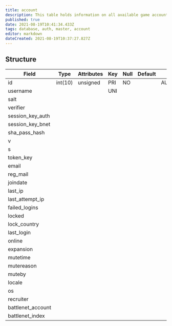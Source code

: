 ```yaml
---
title: account
description: This table holds information on all available game accounts.
published: true
date: 2021-08-19T10:41:34.433Z
tags: database, auth, master, account
editor: markdown
dateCreated: 2021-08-19T10:37:27.827Z
---
```


## Structure

| Field | Type | Attributes | Key | Null | Default | Extra | Comment |
|---|---|---|---|---|---|---|---|
| id | int(10) | unsigned | PRI | NO |  | AUTO_INCREMENT | Identifier |
| username |  |  | UNI |  |  |  |  |
| salt |  |  |  |  |  |  |  |
| verifier |  |  |  |  |  |  |  |
| session_key_auth |  |  |  |  |  |  |  |
| session_key_bnet |  |  |  |  |  |  |  |
| sha_pass_hash |  |  |  |  |  |  |  |
| v |  |  |  |  |  |  |  |
| s |  |  |  |  |  |  |  |
| token_key |  |  |  |  |  |  |  |
| email |  |  |  |  |  |  |  |
| reg_mail |  |  |  |  |  |  |  |
| joindate |  |  |  |  |  |  |  |
| last_ip |  |  |  |  |  |  |  |
| last_attempt_ip |  |  |  |  |  |  |  |
| failed_logins |  |  |  |  |  |  |  |
| locked |  |  |  |  |  |  |  |
| lock_country |  |  |  |  |  |  |  |
| last_login |  |  |  |  |  |  |  |
| online |  |  |  |  |  |  |  |
| expansion |  |  |  |  |  |  |  |
| mutetime |  |  |  |  |  |  |  |
| mutereason |  |  |  |  |  |  |  |
| muteby |  |  |  |  |  |  |  |
| locale |  |  |  |  |  |  |  |
| os |  |  |  |  |  |  |  |
| recruiter |  |  |  |  |  |  |  |
| battlenet_account |  |  |  |  |  |  |  |
| battlenet_index |  |  |  |  |  |  |  |

